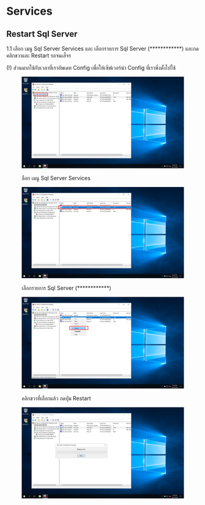 # Services

## Restart Sql Server

1.1 เลือก เมนู Sql Server Services และ เลือกรายการ Sql Server (\*\*\*\*\*\*\*\*\*\*\*\*) และกดคลิกขวาและ Restart รอจนเส็จร

(!) ส่วนมากใช้กับเวลาที่เราอัพเดท Config เพื่อให้เซิฟเวอร์นำ Config ที่เราพึ่งตั้งไปใช้

<div>

<figure><img src="../../../../../.gitbook/assets/Screenshot (93).png" alt=""><figcaption><p>ลือก เมนู Sql Server Services</p></figcaption></figure>

 

<figure><img src="../../../../../.gitbook/assets/Screenshot (95).png" alt=""><figcaption><p>เลือกรายการ Sql Server (************)</p></figcaption></figure>

 

<figure><img src="../../../../../.gitbook/assets/Screenshot (96).png" alt=""><figcaption><p>คลิกขวาที่เลือกแล้ว กดปุ่ม Restart</p></figcaption></figure>

 

<figure><img src="../../../../../.gitbook/assets/Screenshot (99).png" alt=""><figcaption></figcaption></figure>

</div>
